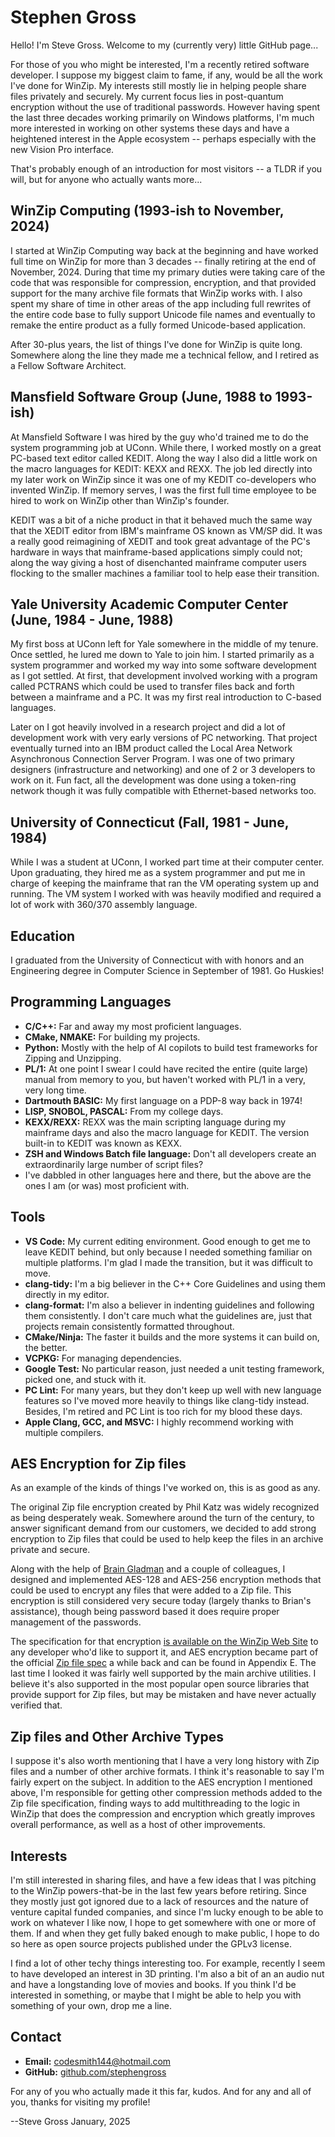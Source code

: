 # Stephen Gross

Hello! I'm Steve Gross. Welcome to my (currently very) little GitHub page...

For those of you who might be interested, I'm a recently retired software developer. I suppose my biggest claim to fame, if any, would be all the work I've done for WinZip. My interests still mostly lie in helping people share files privately and securely. My current focus lies in post-quantum encryption without the use of traditional passwords. However having spent the last three decades working primarily on Windows platforms, I'm much more interested in working on other systems these days and have a heightened interest in the Apple ecosystem -- perhaps especially with the new Vision Pro interface.

That's probably enough of an introduction for most visitors -- a TLDR if you will, but for anyone who actually wants more...

## WinZip Computing (1993-ish to November, 2024)

I started at WinZip Computing way back at the beginning and have worked full time on WinZip for more than 3 decades -- finally retiring at the end of November, 2024. During that time my primary duties were taking care of the code that was responsible for compression, encryption, and that provided support for the many archive file formats that WinZip works with. I also spent my share of time in other areas of the app including full rewrites of the entire code base to fully support Unicode file names and eventually to remake the entire product as a fully formed Unicode-based application.

After 30-plus years, the list of things I've done for WinZip is quite long. Somewhere along the line they made me a technical fellow, and I retired as a Fellow Software Architect.

## Mansfield Software Group (June, 1988 to 1993-ish)

At Mansfield Software I was hired by the guy who'd trained me to do the system programming job at UConn. While there, I worked mostly on a great PC-based text editor called KEDIT. Along the way I also did a little work on the macro languages for KEDIT: KEXX and REXX. The job led directly into my later work on WinZip since it was one of my KEDIT co-developers who invented WinZip. If memory serves, I was the first full time employee to be hired to work on WinZip other than WinZip's founder.

KEDIT was a bit of a niche product in that it behaved much the same way that the XEDIT editor from IBM's mainframe OS known as VM/SP did. It was a really good reimagining of XEDIT and took great advantage of the PC's hardware in ways that mainframe-based applications simply could not; along the way giving a host of disenchanted mainframe computer users flocking to the smaller machines a familiar tool to help ease their transition.  

## Yale University Academic Computer Center (June, 1984 - June, 1988)

My first boss at UConn left for Yale somewhere in the middle of my tenure. Once settled, he lured me down to Yale to join him. I started primarily as a system programmer and worked my way into some software development as I got settled. At first, that development involved working with a program called PCTRANS which could be used to transfer files back and forth between a mainframe and a PC. It was my first real introduction to C-based languages.

Later on I got heavily involved in a research project and did a lot of development work with very early versions of PC networking. That project eventually turned into an IBM product called the Local Area Network Asynchronous Connection Server Program. I was one of two primary designers (infrastructure and networking) and one of 2 or 3 developers to work on it. Fun fact, all the development was done using a token-ring network though it was fully compatible with Ethernet-based networks too.

## University of Connecticut (Fall, 1981 - June, 1984)

While I was a student at UConn, I worked part time at their computer center. Upon graduating, they hired me as a system programmer and put me in charge of keeping the mainframe that ran the VM operating system up and running. The VM system I worked with was heavily modified and required a lot of work with 360/370 assembly language.

## Education

I graduated from the University of Connecticut with with honors and an Engineering degree in Computer Science in September of 1981. Go Huskies!

## Programming Languages

- **C/C++:** Far and away my most proficient languages.
- **CMake, NMAKE:** For building my projects.
- **Python:** Mostly with the help of AI copilots to build test frameworks for Zipping and Unzipping.
- **PL/1:** At one point I swear I could have recited the entire (quite large) manual from memory to you, but haven't worked with PL/1 in a very, very long time.
- **Dartmouth BASIC:** My first language on a PDP-8 way back in 1974!
- **LISP, SNOBOL, PASCAL:** From my college days.
- **KEXX/REXX:** REXX was the main scripting language during my mainframe days and also the macro language for KEDIT. The version built-in to KEDIT was known as KEXX.
- **ZSH and Windows Batch file language:** Don't all developers create an extraordinarily large number of script files?
- I've dabbled in other languages here and there, but the above are the ones I am (or was) most proficient with.

## Tools

- **VS Code:** My current editing environment. Good enough to get me to leave KEDIT behind, but only because I needed something familiar on multiple platforms. I'm glad I made the transition, but it was difficult to move.
- **clang-tidy:** I'm a big believer in the C++ Core Guidelines and using them directly in my editor.
- **clang-format:** I'm also a believer in indenting guidelines and following them consistently. I don't care much what the guidelines are, just that projects remain consistently formatted throughout.
- **CMake/Ninja:** The faster it builds and the more systems it can build on, the better.
- **VCPKG:** For managing dependencies.
- **Google Test:** No particular reason, just needed a unit testing framework, picked one, and stuck with it.
- **PC Lint:** For many years, but they don't keep up well with new language features so I've moved more heavily to things like clang-tidy instead. Besides, I'm retired and PC Lint is too rich for my blood these days.
- **Apple Clang, GCC, and MSVC:** I highly recommend working with multiple compilers.

## AES Encryption for Zip files

As an example of the kinds of things I've worked on, this is as good as any.

The original Zip file encryption created by Phil Katz was widely recognized as being desperately weak. Somewhere around the turn of the century, to answer significant demand from our customers, we decided to add strong encryption to Zip files that could be used to help keep the files in an archive private and secure.

Along with the help of [Brain Gladman](https://github.com/BrianGladman) and a couple of colleagues, I designed and implemented AES-128 and AES-256 encryption methods that could be used to encrypt any files that were added to a Zip file. This encryption is still considered very secure today (largely thanks to Brian's assistance), though being password based it does require proper management of the passwords.

The specification for that encryption [is available on the WinZip Web Site](https://www.winzip.com/en/support/aes-encryption/?srsltid=AfmBOornT08NRYp81MHBTb6hzZB-hAnWoGO5E4dlFzv8Y5rVt3WOHCwW) to any developer who'd like to support it, and AES encryption became part of the official [Zip file spec](https://pkware.cachefly.net/webdocs/casestudies/APPNOTE.TXT) a while back and can be found in Appendix E. The last time I looked it was fairly well supported by the main archive utilities. I believe it's also supported in the most popular open source libraries that provide support for Zip files, but may be mistaken and have never actually verified that.

## Zip files and Other Archive Types

I suppose it's also worth mentioning that I have a very long history with Zip files and a number of other archive formats. I think it's reasonable to say I'm fairly expert on the subject. In addition to the AES encryption I mentioned above, I'm responsible for getting other compression methods added to the Zip file specification, finding ways to add multithreading to the logic in WinZip that does the compression and encryption which greatly improves overall performance, as well as a host of other improvements.

## Interests

I'm still interested in sharing files, and have a few ideas that I was pitching to the WinZip powers-that-be in the last few years before retiring. Since they mostly just got ignored due to a lack of resources and the nature of venture capital funded companies, and since I'm lucky enough to be able to work on whatever I like now, I hope to get somewhere with one or more of them. If and when they get fully baked enough to make public, I hope to do so here as open source projects published under the GPLv3 license.

I find a lot of other techy things interesting too. For example, recently I seem to have developed an interest in 3D printing. I'm also a bit of an an audio nut and have a longstanding love of movies and books. If you think I'd be interested in something, or maybe that I might be able to help you with something of your own, drop me a line.

## Contact

- **Email:** [codesmith144@hotmail.com](mailto:codesmith144@hotmail.com)
- **GitHub:** [github.com/stephengross](https://github.com/stephengross)

For any of you who actually made it this far, kudos. And for any and all of you, thanks for visiting my profile!

--Steve Gross January, 2025
